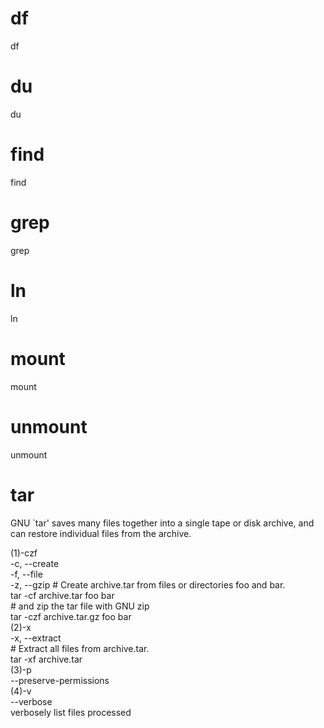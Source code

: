 
df
===
df   

du
===
du   

find
===
find   

grep
===
grep   

ln
===
ln   

mount
===
mount   

unmount
===
unmount   

tar
===
GNU `tar' saves many files together into a single tape or disk archive, and can restore individual files from the archive.   

(1)-czf  
-c, --create  
-f, --file  
-z, --gzip
\# Create archive.tar from files or directories foo and bar.  
tar -cf archive.tar foo bar   
\# and zip the tar file with GNU zip   
tar -czf archive.tar.gz foo bar   
(2)-x  
-x, --extract  
\# Extract all files from archive.tar.  
tar -xf archive.tar   
(3)-p  
--preserve-permissions  
(4)-v  
--verbose   
verbosely list files processed   

